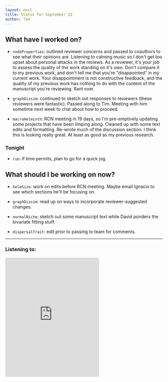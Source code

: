 ```yaml
---
layout: post 
title: Status for September 22 
author: Tad
---
```

 
## What have I worked on?

 
* `nodeProperties`: outlined reviewer concerns and passed to coauthors to see what their opinions are. Listening to calming music so I don't get too upset about personal attacks in the reviews. As a reviewer, it's your job to assess the quality of the work standing on it's own. Don't compare it to my previous work, and don't tell me that you're "disappointed" in my current work. Your disappointment is not constructive feedback, and the quality of my previous work has nothing to do with the content of the manuscript you're reviewing. Rant over.


* `graphDissim`: continued to sketch out responses to reviewers (these reviewers were fantastic). Passed along to Tim. Meeting with him sometime next week to chat about how to proceed. 



* `macroHelminth`: RCN meeting in 19 days, so I'm pre-emptively updating some projects that have been limping along. Cleaned up with some text edits and formatting. Re-wrote much of the discussion section. I think this is looking really great. At least as good as my previous research.





### Tonight 

* `run`: if time permits, plan to go for a quick jog. 







## What should I be working on now? 

* `helmSize`: work on edits before RCN meeting. Maybe email Ignacio to see which sections he'll be focusing on. 

* `graphDissim`: read up on ways to incorporate reviewer-suggested changes.

* `normalNiche`: sketch out some manuscript text while David ponders the bivariate fitting stuff. 

* `dispersalTrait`: edit prior to passing to team for comments. 


 
 
 
--- 
 
### Listening to: 

<iframe src='https://embed.spotify.com/?uri=spotify%3Atrack%3A21eeqOWQ52OQR7Jtjdikmj' width='300' height='380' frameborder='0' allowtransparency='true'></iframe> 

<i class='fa fa-code' style='color:pink'></i> 
